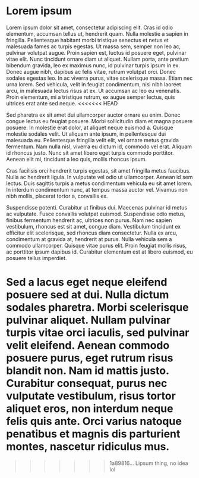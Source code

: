 # Lorem ipsum

Lorem ipsum dolor sit amet, consectetur adipiscing elit. Cras id odio elementum, accumsan tellus ut, hendrerit quam. Nulla molestie a sapien in fringilla. Pellentesque habitant morbi tristique senectus et netus et malesuada fames ac turpis egestas. Ut massa sem, semper non leo ac, pulvinar volutpat augue. Proin sapien est, luctus id posuere eget, pulvinar vitae elit. Nunc tincidunt ornare diam ut aliquet. Nullam porta, ante pretium bibendum gravida, leo ex maximus nunc, id pulvinar turpis ipsum in ex. Donec augue nibh, dapibus ac felis vitae, rutrum volutpat orci. Donec sodales egestas leo. In ac viverra purus, vitae scelerisque massa. Etiam nec urna lorem. Sed vehicula, velit in feugiat condimentum, nisi nibh laoreet arcu, in malesuada lectus risus at ex. Ut accumsan ac leo eu venenatis. Proin elementum, mi a tristique rutrum, ex augue semper lectus, quis ultrices erat ante sed neque.
<<<<<<< HEAD

Sed pharetra ex sit amet dui ullamcorper auctor ornare eu enim. Donec congue lectus eu feugiat posuere. Morbi sollicitudin diam et magna posuere posuere. In molestie erat dolor, at aliquet neque euismod a. Quisque molestie sodales velit. Ut aliquam ante ipsum, in pellentesque dui malesuada eu. Pellentesque fringilla velit elit, vel ornare metus gravida fermentum. Nam nulla nisl, viverra eu dictum id, commodo vel erat. Aliquam id rhoncus justo. Nunc sit amet libero eget turpis commodo porttitor. Aenean elit mi, tincidunt a leo quis, mollis rhoncus ipsum.

Cras facilisis orci hendrerit turpis egestas, sit amet fringilla metus faucibus. Nulla ac hendrerit ligula. In vulputate vel odio ut ullamcorper. Aenean id sem lectus. Duis sagittis turpis a metus condimentum vehicula eu sit amet lorem. In interdum condimentum nunc, at tempus massa auctor vel. Vivamus non nibh mollis, placerat tortor a, convallis ex.

Suspendisse potenti. Curabitur ut finibus dui. Maecenas pulvinar id metus ac vulputate. Fusce convallis volutpat euismod. Suspendisse odio metus, finibus fermentum hendrerit ac, ultrices non purus. Nam nec sapien vestibulum, rhoncus est sit amet, congue diam. Vestibulum tincidunt ex efficitur elit scelerisque, sed rhoncus diam consectetur. Nulla ex arcu, condimentum at gravida at, hendrerit at purus. Nulla vehicula sem a commodo ullamcorper. Quisque vitae purus elit. Proin feugiat mollis risus, ac porttitor ipsum dapibus id. Curabitur elementum est at libero euismod, eu posuere tellus imperdiet.

Sed a lacus eget neque eleifend posuere sed at dui. Nulla dictum sodales pharetra. Morbi scelerisque pulvinar aliquet. Nullam pulvinar turpis vitae orci iaculis, sed pulvinar velit eleifend. Aenean commodo posuere purus, eget rutrum risus blandit non. Nam id mattis justo. Curabitur consequat, purus nec vulputate vestibulum, risus tortor aliquet eros, non interdum neque felis quis ante. Orci varius natoque penatibus et magnis dis parturient montes, nascetur ridiculus mus.
=======
>>>>>>> 1a89816... Lipsum thing, no idea lol

